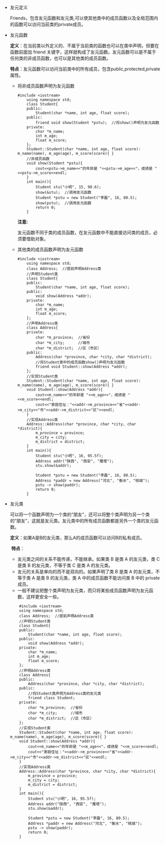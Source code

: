 * 友元定义

    ​		Friends，包含友元函数和友元类,可以使其他类中的成员函数以及全局范围内的函数可以访问当前类的private成员。

* 友元函数

    ​		**定义**：在当前类以外定义的、不属于当前类的函数也可以在类中声明，但要在函数前面加 friend 关键字，这样就构成了友元函数。友元函数可以是不属于任何类的非成员函数，也可以是其他类的成员函数。

    ​		**特点**：友元函数可以访问当前类中的所有成员，包含public,protected,private属性。

    * 将非成员函数声明为友元函数

        ```
        #include <iostream>
            using namespace std;
            class Student{
            public:
                Student(char *name, int age, float score);
            public:
                friend void show(Student *pstu);  //将show()声明为友元函数
            private:
                char *m_name;
                int m_age;
                float m_score;
            };
            Student::Student(char *name, int age, float score): m_name(name), m_age(age), m_score(score){ }
            //非成员函数
            void show(Student *pstu){
                cout<<pstu->m_name<<"的年龄是 "<<pstu->m_age<<"，成绩是 "<<pstu->m_score<<endl;
            }
            int main(){
                Student stu("小明", 15, 90.6);
                show(&stu);  //调用友元函数
                Student *pstu = new Student("李磊", 16, 80.5);
                show(pstu);  //调用友元函数
                return 0;
            }
        ```

        **注意:**

        ​		友元函数不同于类的成员函数，在友元函数中不能直接访问类的成员，必须要借助对象。

    * 其他类的成员函数声明为友元函数

        ```
        #include <iostream>
            using namespace std;
            class Address;  //提前声明Address类
            //声明Student类
            class Student{
            public:
                Student(char *name, int age, float score);
            public:
                void show(Address *addr);
            private:
                char *m_name;
                int m_age;
                float m_score;
            };
            //声明Address类
            class Address{
            private:
                char *m_province;  //省份
                char *m_city;      //城市
                char *m_district;  //区（市区）
            public:
                Address(char *province, char *city, char *district);
                //将Student类中的成员函数show()声明为友元函数
                friend void Student::show(Address *addr);
            };
            //实现Student类
            Student::Student(char *name, int age, float score): m_name(name), m_age(age), m_score(score){ }
            void Student::show(Address *addr){
                cout<<m_name<<"的年龄是 "<<m_age<<"，成绩是 "<<m_score<<endl;
                cout<<"家庭住址："<<addr->m_province<<"省"<<addr->m_city<<"市"<<addr->m_district<<"区"<<endl;
            }
            //实现Address类
            Address::Address(char *province, char *city, char *district){
                m_province = province;
                m_city = city;
                m_district = district;
            }
            int main(){
                Student stu("小明", 16, 95.5f);
                Address addr("陕西", "西安", "雁塔");
                stu.show(&addr);
               
                Student *pstu = new Student("李磊", 16, 80.5);
                Address *paddr = new Address("河北", "衡水", "桃城");
                pstu -> show(paddr);
                return 0;
            }   
        ```

* 友元类

    可以将一个函数声明为一个类的“朋友”，还可以将整个类声明为另一个类的“朋友”，这就是友元类。友元类中的所有成员函数都是另外一个类的友元函数。

    ​		**定义**：如果A是B的友元类，那么A的成员函数可以访问B的私有成员。
    
    ​		**特点**：
    
    * 友元类之间的关系不能传递，不能继承。如果类 B 是类 A 的友元类，类 C 是类 B 的友元类，不等于类 C 是类 A 的友元类。
    * 友元的关系是单向的而不是双向的。如果声明了类 B 是类 A 的友元类，不等于类 A 是类 B 的友元类，类 A 中的成员函数不能访问类 B 中的 private 成员。
    * 一般不建议把整个类声明为友元类，而只将某些成员函数声明为友元函数，这样更安全一些。
    
    ```
        #include <iostream>
        using namespace std;
        class Address;  //提前声明Address类
        //声明Student类
        class Student{
        public:
            Student(char *name, int age, float score);
        public:
            void show(Address *addr);
        private:
            char *m_name;
            int m_age;
            float m_score;
        };
        //声明Address类
        class Address{
        public:
            Address(char *province, char *city, char *district);
        public:
            //将Student类声明为Address类的友元类
            friend class Student;
        private:
            char *m_province;  //省份
            char *m_city;      //城市
            char *m_district;  //区（市区）
        };
        //实现Student类
        Student::Student(char *name, int age, float score): m_name(name), m_age(age), m_score(score){ }
        void Student::show(Address *addr){
            cout<<m_name<<"的年龄是 "<<m_age<<"，成绩是 "<<m_score<<endl;
            cout<<"家庭住址："<<addr->m_province<<"省"<<addr->m_city<<"市"<<addr->m_district<<"区"<<endl;
        }
        //实现Address类
        Address::Address(char *province, char *city, char *district){
            m_province = province;
            m_city = city;
            m_district = district;
        }
        int main(){
            Student stu("小明", 16, 95.5f);
            Address addr("陕西", "西安", "雁塔");
            stu.show(&addr);
           
            Student *pstu = new Student("李磊", 16, 80.5);
            Address *paddr = new Address("河北", "衡水", "桃城");
            pstu -> show(paddr);
            return 0;
        }
    ```
    
    
    
    
    
    